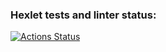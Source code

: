 ### Hexlet tests and linter status:
[![Actions Status](https://github.com/dks-lolz/data-analytics-project-92/workflows/hexlet-check/badge.svg)](https://github.com/dks-lolz/data-analytics-project-92/actions)